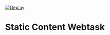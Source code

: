 [![Deploy](https://cdn.auth0.com/webtask/button.svg)](https://webtask-button-hack.now.sh)

# Static Content Webtask
